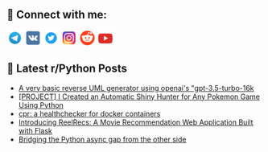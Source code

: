 ## 🔎 Connect with me:
[<img src="https://github.com/bullbesh/bullbesh/blob/main/images/Telegram.png" width="32" height="32" />](https://t.me/bullbesh)
[<img src="https://github.com/bullbesh/bullbesh/blob/main/images/VK.png" width="32" height="32" />](https://vk.com/bullbesh)
[<img src="https://github.com/bullbesh/bullbesh/blob/main/images/Twitter.png" width="32" height="32" />](https://twitter.com/bullbesh1)
[<img src="https://github.com/bullbesh/bullbesh/blob/main/images/Instagram.png" width="32" height="32" />](https://www.instagram.com/bullbesh)
[<img src="https://github.com/bullbesh/bullbesh/blob/main/images/Reddit.png" width="32" height="32" />](https://www.reddit.com/user/bullbesh)
[<img src="https://github.com/bullbesh/bullbesh/blob/main/images/YouTube.png" width="32" height="32" />](https://www.youtube.com/channel/UCtfjRs6uzgq5mfm8S06WTcg)

## 📕 Latest r/Python Posts
<!-- BLOG-POST-LIST:START -->
- [A very basic reverse UML generator using openai&#39;s &quot;gpt-3.5-turbo-16k](https://www.reddit.com/r/Python/comments/15gmvke/a_very_basic_reverse_uml_generator_using_openais/)
- [[PROJECT] I Created an Automatic Shiny Hunter for Any Pokemon Game Using Python](https://www.reddit.com/r/Python/comments/15gio30/project_i_created_an_automatic_shiny_hunter_for/)
- [cpr: a healthchecker for docker containers](https://www.reddit.com/r/Python/comments/15gicf7/cpr_a_healthchecker_for_docker_containers/)
- [Introducing ReelRecs: A Movie Recommendation Web Application Built with Flask](https://www.reddit.com/r/Python/comments/15ght7h/introducing_reelrecs_a_movie_recommendation_web/)
- [Bridging the Python async gap from the other side](https://www.reddit.com/r/Python/comments/15gfyw7/bridging_the_python_async_gap_from_the_other_side/)
<!-- BLOG-POST-LIST:END -->
